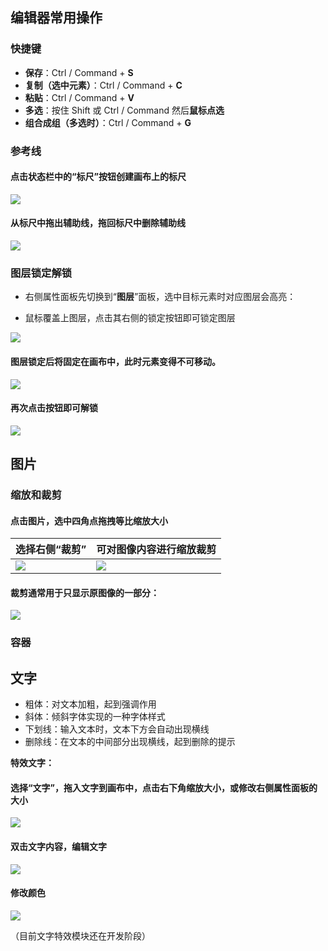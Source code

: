 ## 编辑器常用操作

### 快捷键

- **保存**：Ctrl / Command + **S**
- **复制（选中元素）**：Ctrl / Command + **C**
- **粘贴**：Ctrl / Command + **V**
- **多选**：按住 Shift 或 Ctrl / Command 然后**鼠标点选**
- **组合成组（多选时）**：Ctrl / Command + **G**

### 参考线

#### 点击状态栏中的“标尺”按钮创建画布上的**标尺**

![](../images/2023-7-17-1689560709852.png)

#### 从标尺中**拖出**辅助线，拖回标尺中**删除**辅助线

![](../images/2023-7-17-1689561014327.gif)

### 图层锁定解锁

- 右侧属性面板先切换到“**图层**”面板，选中目标元素时对应图层会高亮：

- 鼠标覆盖上图层，点击其右侧的锁定按钮即可锁定图层

![](../images/2023-7-17-1689569756864.png)

#### 图层锁定后将**固定**在画布中，此时元素变得**不可移动**。

![](../images/2023-7-17-1689569828063.png)

#### 再次点击按钮即可解锁

![](../images/2023-7-17-1689569673737.gif)

## 图片

### 缩放和裁剪

#### 点击图片，选中四角点拖拽等比缩放大小

| 选择右侧“裁剪” | 可对图像内容进行缩放裁剪 |
| --- | --- |
| ![](../images/2023-7-17-1689562674975.png) | ![](../images/2023-7-17-1689562712814.png) |

#### 裁剪通常用于只显示原图像的一部分：

![](../images/2023-7-17-1689563420932.gif)

### 容器



## 文字

- 粗体：对文本加粗，起到强调作用
- 斜体：倾斜字体实现的一种字体样式
- 下划线：输入文本时，文本下方会自动出现横线
- 删除线：在文本的中间部分出现横线，起到删除的提示

**特效文字：**

#### 选择“文字”，拖入文字到画布中，点击右下角缩放大小，或修改**右侧属性面板**的大小

![](../images/2023-7-17-1689564027793.png)

#### **双击**文字内容，编辑文字

![](../images/2023-7-17-1689564490519.png)

#### 修改颜色

![](../images/2023-7-17-1689564723157.gif)

（目前文字特效模块还在开发阶段）